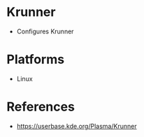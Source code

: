 # Krunner

- Configures Krunner

# Platforms

- Linux

# References

- https://userbase.kde.org/Plasma/Krunner
